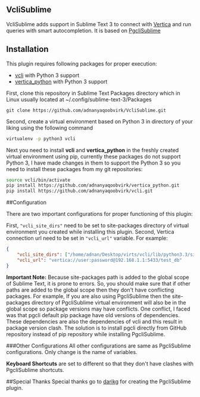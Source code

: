 ## VcliSublime
VcliSublime adds support in Sublime Text 3 to connect with [Vertica](https://github.com/vertica) and run queries with smart autocompletion. It is based on [PgcliSublime](https://github.com/darikg/PgcliSublime)


## Installation
This plugin requires following packages for proper execution:

* [vcli](https://github.com/dbcli/vcli) with Python 3 support
* [vertica_python](https://github.com/uber/vertica-python) with Python 3 support

First, clone this repository in Sublime Text Packages directory which in Linux usually located at ~/.config/sublime-text-3/Packages
```git
git clone https://github.com/adnanyaqoobvirk/VcliSublime.git
```

Second, create a virtual environment based on Python 3 in directory of your liking using the following command
```bash
virtualenv -p python3 vcli
```

Next you need to install **vcli** and **vertica_python** in the freshly created virtual environment using pip, currently these packages do not support Python 3, I have made changes in them to support the Python 3 so you need to install these packages from my git repositories:
```bash
source vcli/bin/activate
pip install https://github.com/adnanyaqoobvirk/vertica_python.git
pip install https://github.com/adnanyaqoobvirk/vcli.git
```

##Configuration

There are two important configurations for proper functioning of this plugin:

First, ```"vcli_site_dirs"``` need to be set to site-packages directory of virtual environment you created while installing this plugin. Second, Vertica connection url need to be set in ```"vcli_url"``` variable. For example:

```json
{
    "vcli_site_dirs": ["/home/adnan/Desktop/virts/vcli/lib/python3.3/site-packages"],
    "vcli_url": "vertica://user:password@192.168.1.1:5433/test_db"
}
```

**Important Note:** Because site-packages path is added to the global scope of Sublime Text, it is prone to errors. So, you should make sure that if other paths are added to the global scope then they don't have conflicting packages. For example, If you are also using PgcliSublime then the site-packages directory of PgcliSublime virtual environment will also be in the global scope so package versions may have conflicts. One conflict, I faced was that pgcli default pip package have old versions of dependencies. These dependencies are also the dependencies of vcli and this result in package version clash. The solution is to install pgcli directly from GitHub repository instead of pip repository while installing PgcliSublime.

###Other Configurations
All other configurations are same as PgcliSublime configurations. Only change is the name of variables.

**Keyboard Shortcuts** are set to different so that they don't have clashes with PgcliSublime shortcuts.

##Special Thanks
Special thanks go to [darikg](https://github.com/darikg) for creating the PgcliSublime plugin.
